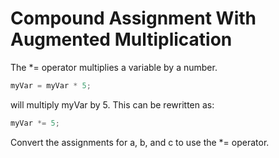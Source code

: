 # Compound Assignment With Augmented Multiplication
The *= operator multiplies a variable by a number.
```js
myVar = myVar * 5;
```
will multiply myVar by 5. This can be rewritten as:
```js
myVar *= 5;
```
Convert the assignments for a, b, and c to use the *= operator.